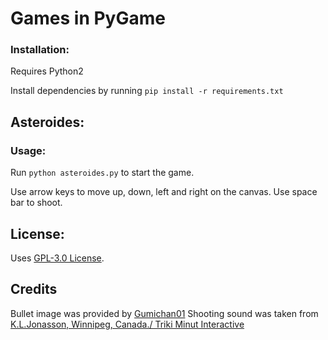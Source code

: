 # Games in PyGame

### Installation:
Requires Python2

Install dependencies by running `pip install -r requirements.txt`

## Asteroides:

### Usage:
Run `python asteroides.py` to start the game.

Use arrow keys to move up, down, left and right on the canvas.
Use space bar to shoot.


## License:
Uses [GPL-3.0 License](https://github.com/rodrigets/games-in-pygame/blob/master/LICENSE).

## Credits
Bullet image was provided by [Gumichan01](https://gumichan01.github.io/en/)
Shooting sound was taken from [K.L.Jonasson, Winnipeg, Canada./ Triki Minut Interactive](www.trikiminut.com)




